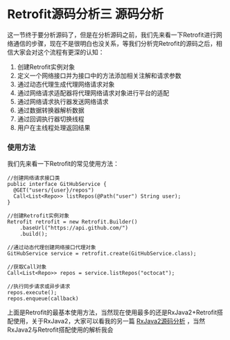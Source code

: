 # Retrofit源码分析三 源码分析

这一节终于要分析源码了，但是在分析源码之前，我们先来看一下Retrofit进行网络通信的步骤，现在不是很明白也没关系，等我们分析完Retrofit的源码之后，相信大家会对这个流程有更深的认知：
1. 创建Retrofit实例对象
2. 定义一个网络接口并为接口中的方法添加相关注解和请求参数
3. 通过动态代理生成代理网络请求对象
4. 通过网络请求适配器将代理网络请求对象进行平台的适配
5. 通过网络请求执行器发送网络请求
6. 通过数据转换器解析数据
7. 通过回调执行器切换线程
8. 用户在主线程处理返回结果

### 使用方法

我们先来看一下Retrofit的常见使用方法：

```
//创建网络请求接口类
public interface GitHubService {
  @GET("users/{user}/repos")
  Call<List<Repo>> listRepos(@Path("user") String user);
}

//创建Retrofit实例对象
Retrofit retrofit = new Retrofit.Builder()
    .baseUrl("https://api.github.com/")
    .build();

//通过动态代理创建网络接口代理对象
GitHubService service = retrofit.create(GitHubService.class);

//获取Call对象
Call<List<Repo>> repos = service.listRepos("octocat");

//执行同步请求或异步请求
repos.execute();
repos.enqueue(callback)
```

上面是Retrofit的最基本使用方法，当然现在使用最多的还是RxJava2+Retrofit搭配使用，关于RxJava2，大家可以看我的另一篇 [RxJava2源码分析](https://github.com/BlackFlagBin/blackflagbin.github.blog/blob/master/RxJava2%E6%BA%90%E7%A0%81%E5%88%86%E6%9E%90/RxJava2%E6%BA%90%E7%A0%81%E5%88%86%E6%9E%90.md) ，当然RxJava2与Retrofit搭配使用的解析我会











